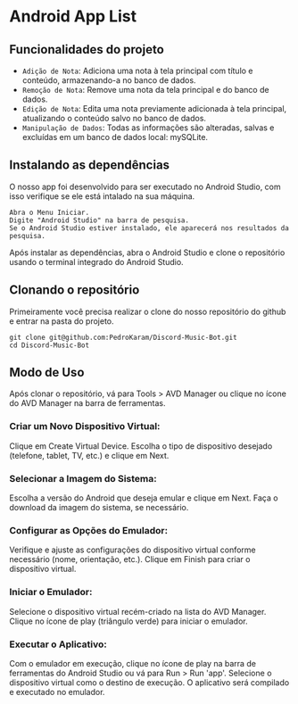 # Android App List

## Funcionalidades do projeto</h3>

- `Adição de Nota`: Adiciona uma nota à tela principal com título e conteúdo, armazenando-a no banco de dados.
- `Remoção de Nota`: Remove uma nota da tela principal e do banco de dados.
- `Edição de Nota`: Edita uma nota previamente adicionada à tela principal, atualizando o conteúdo salvo no banco de dados.
- `Manipulação de Dados`: Todas as informações são alteradas, salvas e excluídas em um banco de dados local: mySQLite.
## Instalando as dependências
O nosso app foi desenvolvido para ser executado no Android Studio, com isso verifique se ele está intalado na sua máquina.
```
Abra o Menu Iniciar.
Digite "Android Studio" na barra de pesquisa.
Se o Android Studio estiver instalado, ele aparecerá nos resultados da pesquisa.
```
Após instalar as dependências, abra o Android Studio e clone o repositório usando o terminal integrado do Android Studio.

## Clonando o repositório
Primeiramente você precisa realizar o clone do nosso repositório do github e entrar na pasta do projeto.
```
git clone git@github.com:PedroKaram/Discord-Music-Bot.git
cd Discord-Music-Bot
```
## Modo de Uso 
Após clonar o repositório, vá para Tools > AVD Manager ou clique no ícone do AVD Manager na barra de ferramentas.

### Criar um Novo Dispositivo Virtual:
Clique em Create Virtual Device.
Escolha o tipo de dispositivo desejado (telefone, tablet, TV, etc.) e clique em Next.

### Selecionar a Imagem do Sistema:

Escolha a versão do Android que deseja emular e clique em Next.
Faça o download da imagem do sistema, se necessário.

### Configurar as Opções do Emulador:

Verifique e ajuste as configurações do dispositivo virtual conforme necessário (nome, orientação, etc.).
Clique em Finish para criar o dispositivo virtual.

### Iniciar o Emulador:

Selecione o dispositivo virtual recém-criado na lista do AVD Manager.
Clique no ícone de play (triângulo verde) para iniciar o emulador.

### Executar o Aplicativo:

Com o emulador em execução, clique no ícone de play na barra de ferramentas do Android Studio ou vá para Run > Run 'app'.
Selecione o dispositivo virtual como o destino de execução.
O aplicativo será compilado e executado no emulador.









  
